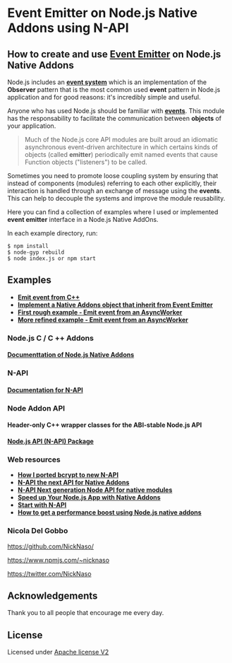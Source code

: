 # Event Emitter on Node.js Native Addons using N-API

## How to create and use **[Event Emitter](https://nodejs.org/dist/latest/docs/api/events.html)** on Node.js Native Addons

Node.js includes an **[event system](https://nodejs.org/dist/latest/docs/api/events.html)**
which is an implementation of the **Observer** pattern that is the most common used
**event** pattern in Node.js application and for good reasons: it's incredibly
simple and useful. 

Anyone who has used Node.js should be familiar with **[events](https://nodejs.org/dist/latest/docs/api/events.html)**.
This module has the responsability to facilitate the communication between **objects**
of your application.

> Much of the Node.js core API modules are built aroud an idiomatic asynchronous
> event-driven architecture in which certains kinds of objects (called **emitter**)
> periodically emit named events that cause Function objects ("listeners") to be called.

Sometimes you need to promote loose coupling system by ensuring that instead of 
components (modules) referring to each other explicitly, their interaction is 
handled through an exchange of message using the **events**. 
This can help to decouple the systems and improve the module reusability.

Here you can find a collection of examples where I used or implemented **event
emitter** interface in a Node.js Native AddOns.

In each example directory, run:

```text
$ npm install
$ node-gyp rebuild
$ node index.js or npm start
```

## Examples

* **[Emit event from C++](/00)**
* **[Implement a Native Addons object that inherit from Event Emitter](/01)**
* **[First rough example - Emit event from an AsyncWorker](/02)**
* **[More refined example - Emit event from an AsyncWorker](/03)**

### Node.js C / C ++ Addons

#### [Documenttation of Node.js Native Addons](https://nodejs.org/dist/latest/docs/api/addons.html)

### N-API 

#### [Documentation for N-API](https://nodejs.org/dist/latest/docs/api/n-api.html)

### Node Addon API
#### Header-only C++ wrapper classes for the ABI-stable Node.js API
#### [Node.js API (N-API) Package](https://github.com/nodejs/node-addon-api/)

### Web resources

* **[How I ported bcrypt to new N-API](https://medium.com/the-node-js-collection/how-i-ported-bcrypt-to-new-n-api-d0b8c9fe6136)**
* **[N-API the next API for Native Addons](https://youtu.be/-Oniup60Afs)**
* **[N-API Next generation Node API for native modules](https://www.slideshare.net/michaeldawson3572846/n-apinode-summit2017final)**
* **[Speed up Your Node.js App with Native Addons](https://medium.com/the-node-js-collection/speed-up-your-node-js-app-with-native-addons-5e76a06f4a40)**
* **[Start with N-API](https://hackernoon.com/n-api-and-getting-started-with-writing-c-addons-for-node-js-cf061b3eae75)**
* **[How to get a performance boost using Node.js native addons](https://medium.com/developers-writing/how-to-get-a-performance-boost-using-node-js-native-addons-fd3a24719c85)**

### Nicola Del Gobbo

<https://github.com/NickNaso/>

<https://www.npmjs.com/~nicknaso>

<https://twitter.com/NickNaso>

## Acknowledgements

Thank you to all people that encourage me every day.

## License

Licensed under [Apache license V2](./LICENSE)
